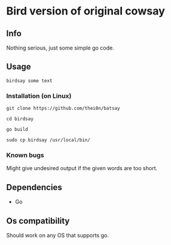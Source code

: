 # Bird version of original cowsay

## Info
Nothing serious, just some simple go code.

## Usage

```birdsay some text```


### Installation (on Linux)


```
git clone https://github.com/thei0n/batsay
```

``` 
cd birdsay
```

``` 
go build
```

```
sudo cp birdsay /usr/local/bin/
```

### Known bugs 
Might give undesired output if the given words are too short.

## Dependencies
* Go

## Os compatibility
Should work on any OS that supports go.

